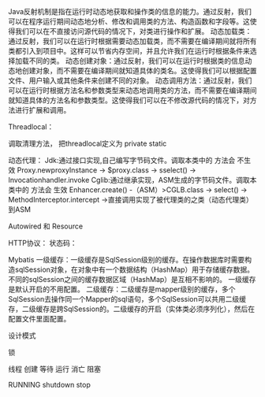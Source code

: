 Java反射机制是指在运行时动态地获取和操作类的信息的能力。通过反射，我们可以在程序运行期间动态地分析、修改和调用类的方法、构造函数和字段等。这使得我们可以在不直接访问源代码的情况下，对类进行操作和扩展。
动态加载类：通过反射，我们可以在运行时根据需要动态加载类，而不需要在编译期间就将所有类都引入到项目中。这样可以节省内存空间，并且允许我们在运行时根据条件来选择加载不同的类。
动态创建对象：通过反射，我们可以在运行时根据类的信息动态地创建对象，而不需要在编译期间就知道具体的类名。这使得我们可以根据配置文件、用户输入或其他条件来创建不同的对象。
动态调用方法：通过反射，我们可以在运行时根据方法名和参数类型来动态地调用类的方法，而不需要在编译期间就知道具体的方法名和参数类型。这使得我们可以在不修改源代码的情况下，对方法进行扩展和调用。

Threadlocal：

调取清理方法，
把threadlocal定义为 private static

动态代理：
Jdk:通过接口实现,自己编写字节码文件。调取本类中的 方法会 不生效
Proxy.newproxyInstance -> $proxy.class -> sselect() -> Invocationhandler.invoke
Cglib:通过继承实现，ASM生成的字节码文件。调取本类中的 方法会 生效
Enhancer.create() -（ASM）>CGLB.class -> select() -> MethodInterceptor.intercept ->直接调用实现了被代理类的之类（动态代理类）到ASM

Autowired 和 Resource

HTTP协议：
状态码：

Mybatis
一级缓存：一级缓存是SqlSession级别的缓存。在操作数据库时需要构造sqlSession对象，在对象中有一个数据结构（HashMap）用于存储缓存数据。不同的sqlSession之间的缓存数据区域（HashMap）是互相不影响的。 一级缓存是默认开启的不用配置。
二级缓存：二级缓存是mapper级别的缓存，多个SqlSession去操作同一个Mapper的sql语句，多个SqlSession可以共用二级缓存，二级缓存是跨SqlSession的。二级缓存的开启（实体类必须序列化），然后在配置文件里面配置。


设计模式


锁

线程
创建 等待 运行 消亡 阻塞 


RUNNING  shutdown stop 
